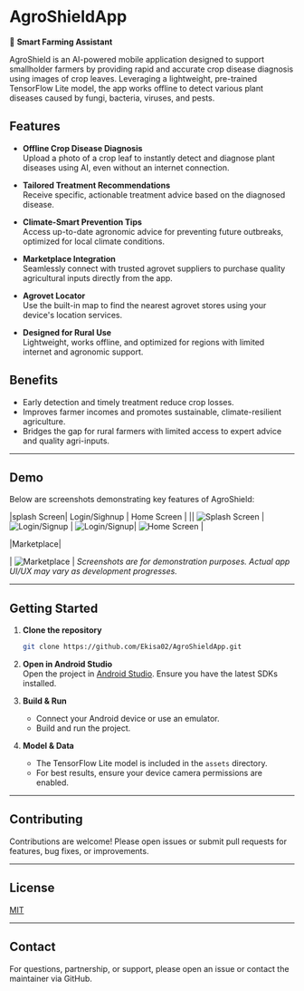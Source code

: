 # AgroShieldApp

🌱 **Smart Farming Assistant**

AgroShield is an AI-powered mobile application designed to support smallholder farmers by providing rapid and accurate crop disease diagnosis using images of crop leaves. Leveraging a lightweight, pre-trained TensorFlow Lite model, the app works offline to detect various plant diseases caused by fungi, bacteria, viruses, and pests.

## Features

- **Offline Crop Disease Diagnosis**  
  Upload a photo of a crop leaf to instantly detect and diagnose plant diseases using AI, even without an internet connection.

- **Tailored Treatment Recommendations**  
  Receive specific, actionable treatment advice based on the diagnosed disease.

- **Climate-Smart Prevention Tips**  
  Access up-to-date agronomic advice for preventing future outbreaks, optimized for local climate conditions.

- **Marketplace Integration**  
  Seamlessly connect with trusted agrovet suppliers to purchase quality agricultural inputs directly from the app.

- **Agrovet Locator**  
  Use the built-in map to find the nearest agrovet stores using your device's location services.

- **Designed for Rural Use**  
  Lightweight, works offline, and optimized for regions with limited internet and agronomic support.

## Benefits

- Early detection and timely treatment reduce crop losses.
- Improves farmer incomes and promotes sustainable, climate-resilient agriculture.
- Bridges the gap for rural farmers with limited access to expert advice and quality agri-inputs.

---

## Demo

Below are screenshots demonstrating key features of AgroShield:

|splash Screen| Login/Sighnup | Home Screen | 
|| ![Splash Screen](demo/splashscreen.jpeg) | ![Login/Signup](demo/login.jpeg) | ![Login/Signup](demo/signup.jpeg)| ![Home Screen](demo/onboardscrean.jpeg) |

|Marketplace|

 | ![Marketplace](demo/marketplace.jpeg) |
*Screenshots are for demonstration purposes. Actual app UI/UX may vary as development progresses.*

---

## Getting Started

1. **Clone the repository**  
   ```bash
   git clone https://github.com/Ekisa02/AgroShieldApp.git
   ```

2. **Open in Android Studio**  
   Open the project in [Android Studio](https://developer.android.com/studio). Ensure you have the latest SDKs installed.

3. **Build & Run**  
   - Connect your Android device or use an emulator.
   - Build and run the project.

4. **Model & Data**  
   - The TensorFlow Lite model is included in the `assets` directory.
   - For best results, ensure your device camera permissions are enabled.

---

## Contributing

Contributions are welcome! Please open issues or submit pull requests for features, bug fixes, or improvements.

---

## License

[MIT](LICENSE)

---

## Contact

For questions, partnership, or support, please open an issue or contact the maintainer via GitHub.
